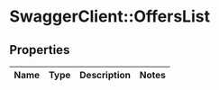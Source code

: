 # SwaggerClient::OffersList

## Properties
Name | Type | Description | Notes
------------ | ------------- | ------------- | -------------


